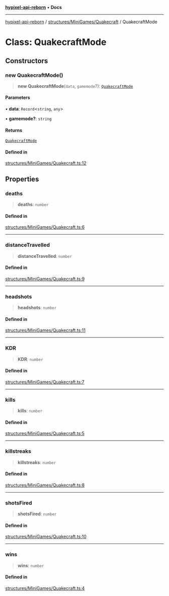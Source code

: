 [**hypixel-api-reborn**](../../../../README.md) • **Docs**

***

[hypixel-api-reborn](../../../../modules.md) / [structures/MiniGames/Quakecraft](../README.md) / QuakecraftMode

# Class: QuakecraftMode

## Constructors

### new QuakecraftMode()

> **new QuakecraftMode**(`data`, `gamemode`?): [`QuakecraftMode`](QuakecraftMode.md)

#### Parameters

• **data**: `Record`\<`string`, `any`\>

• **gamemode?**: `string`

#### Returns

[`QuakecraftMode`](QuakecraftMode.md)

#### Defined in

[structures/MiniGames/Quakecraft.ts:12](https://github.com/Kathund/REBORN-docs-TEST/blob/226e7f6a62bb6bca87ef0828ac84e9098d59f860/src/structures/MiniGames/Quakecraft.ts#L12)

## Properties

### deaths

> **deaths**: `number`

#### Defined in

[structures/MiniGames/Quakecraft.ts:6](https://github.com/Kathund/REBORN-docs-TEST/blob/226e7f6a62bb6bca87ef0828ac84e9098d59f860/src/structures/MiniGames/Quakecraft.ts#L6)

***

### distanceTravelled

> **distanceTravelled**: `number`

#### Defined in

[structures/MiniGames/Quakecraft.ts:9](https://github.com/Kathund/REBORN-docs-TEST/blob/226e7f6a62bb6bca87ef0828ac84e9098d59f860/src/structures/MiniGames/Quakecraft.ts#L9)

***

### headshots

> **headshots**: `number`

#### Defined in

[structures/MiniGames/Quakecraft.ts:11](https://github.com/Kathund/REBORN-docs-TEST/blob/226e7f6a62bb6bca87ef0828ac84e9098d59f860/src/structures/MiniGames/Quakecraft.ts#L11)

***

### KDR

> **KDR**: `number`

#### Defined in

[structures/MiniGames/Quakecraft.ts:7](https://github.com/Kathund/REBORN-docs-TEST/blob/226e7f6a62bb6bca87ef0828ac84e9098d59f860/src/structures/MiniGames/Quakecraft.ts#L7)

***

### kills

> **kills**: `number`

#### Defined in

[structures/MiniGames/Quakecraft.ts:5](https://github.com/Kathund/REBORN-docs-TEST/blob/226e7f6a62bb6bca87ef0828ac84e9098d59f860/src/structures/MiniGames/Quakecraft.ts#L5)

***

### killstreaks

> **killstreaks**: `number`

#### Defined in

[structures/MiniGames/Quakecraft.ts:8](https://github.com/Kathund/REBORN-docs-TEST/blob/226e7f6a62bb6bca87ef0828ac84e9098d59f860/src/structures/MiniGames/Quakecraft.ts#L8)

***

### shotsFired

> **shotsFired**: `number`

#### Defined in

[structures/MiniGames/Quakecraft.ts:10](https://github.com/Kathund/REBORN-docs-TEST/blob/226e7f6a62bb6bca87ef0828ac84e9098d59f860/src/structures/MiniGames/Quakecraft.ts#L10)

***

### wins

> **wins**: `number`

#### Defined in

[structures/MiniGames/Quakecraft.ts:4](https://github.com/Kathund/REBORN-docs-TEST/blob/226e7f6a62bb6bca87ef0828ac84e9098d59f860/src/structures/MiniGames/Quakecraft.ts#L4)
